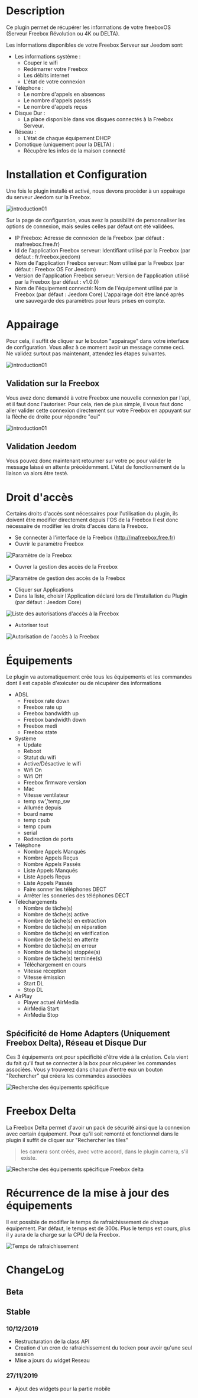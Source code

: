Description
==========
Ce plugin permet de récupérer les informations de votre freeboxOS (Serveur Freebox Révolution ou 4K ou DELTA).

Les informations disponibles de votre Freebox Serveur sur Jeedom sont:

* Les informations système :
    * Couper le wifi
    * Redémarrer votre Freebox
    * Les débits internet
     * L'état de votre connexion
* Téléphone :
    * Le nombre d'appels en absences
    * Le nombre d'appels passés
    * Le nombre d'appels reçus
* Disque Dur :
    * La place disponible dans vos disques connectés à la Freebox Serveur.
* Réseau :
    * L’état de chaque équipement DHCP
* Domotique (uniquement pour la DELTA) :
    * Récupère les infos de la maison connecté

Installation et Configuration
=============================
Une fois le plugin installé et activé, nous devons procéder à un appairage du serveur Jeedom sur la Freebox.

![introduction01](../images/Freebox_OS_screenshot_configuration.jpg)

Sur la page de configuration, vous avez la possibilité de personnaliser les options de connexion, mais seules celles par défaut ont été validées.


* IP Freebox: Adresse de connexion de la Freebox (par défaut : mafreebox.free.fr)
* Id de l'application Freebox serveur: Identifiant utilisé par la Freebox (par défaut : fr.freebox.jeedom)
* Nom de l'application Freebox serveur: Nom utilisé par la Freebox (par défaut : Freebox OS For Jeedom)
* Version de l'application Freebox serveur: Version de l'application utilisé par la Freebox  (par défaut : v1.0.0)
* Nom de l'équipement connecté: Nom de l'équipement utilisé par la Freebox  (par défaut : Jeedom Core)
L'appairage doit être lancé après une sauvegarde des paramètres pour leurs prises en compte.


Appairage
=========
Pour cela, il suffit de cliquer sur le bouton "appairage" dans votre interface de configuration.
Vous allez à ce moment avoir un message comme ceci.
Ne validez surtout pas maintenant, attendez les étapes suivantes.

![introduction01](../images/MessageValidation.jpg)

Validation sur la Freebox
-------------------------
Vous avez donc demandé à votre Freebox une nouvelle connexion par l'api, et il faut donc l'autoriser.
Pour cela, rien de plus simple, il vous faut donc aller valider cette connexion directement sur votre Freebox en appuyant sur la flèche de droite pour répondre "oui"

![introduction01](../images/EcranFreebox.jpeg)

Validation Jeedom
-----------------
Vous pouvez donc maintenant retourner sur votre pc pour valider le message laissé en attente précédemment.
L'état de fonctionnement de la liaison va alors être testé.

Droit d'accès
=============

Certains droits d'accès sont nécessaires pour l'utilisation du plugin, ils doivent être modifier directement depuis l'OS de la Freebox
Il est donc nécessaire de modifier les droits d'accès dans la Freebox.

* Se connecter à l'interface de la Freebox (http://mafreebox.free.fr)
* Ouvrir le paramètre Freebox

![Paramètre de la Freebox](../images/ParametreFreebox.jpg)
* Ouvrer la gestion des accès de la Freebox

![Paramètre de gestion des accès de la Freebox](../images/GestionAccesFreebox.jpg)
* Cliquer sur Applications
* Dans la liste, choisir l'Application déclaré lors de l'installation du Plugin (par défaut : Jeedom Core)

![Liste des autorisations d'accès à la Freebox](../images/ListeAccesFreebox.jpg)
* Autoriser tout

![Autorisation de l'accès à la Freebox](../images/AutorisationAccesFreebox.jpg)

Équipements
===========

Le plugin va automatiquement crée tous les équipements et les commandes dont il est capable d'exécuter ou de récupérer des informations
* ADSL
    * Freebox rate down
    * Freebox rate up
    * Freebox bandwidth up
    * Freebox bandwidth down
    * Freebox medi
    * Freebox state
* Système
    * Update
    * Reboot
    * Statut du wifi
    * Active/Désactive le wifi
    * Wifi On
    * Wifi Off
    * Freebox firmware version
    * Mac
    * Vitesse ventilateur
    * temp sw','temp_sw
    * Allumée depuis
    * board name
    * temp cpub
    * temp cpum
    * serial
    * Redirection de ports
* Téléphone
    * Nombre Appels Manqués
    * Nombre Appels Reçus
    * Nombre Appels Passés
    * Liste Appels Manqués
    * Liste Appels Reçus
    * Liste Appels Passés
    * Faire sonner les téléphones DECT
    * Arrêter les sonneries des téléphones DECT
* Téléchargements
    * Nombre de tâche(s)
    * Nombre de tâche(s) active
    * Nombre de tâche(s) en extraction
    * Nombre de tâche(s) en réparation
    * Nombre de tâche(s) en vérification
    * Nombre de tâche(s) en attente
    * Nombre de tâche(s) en erreur
    * Nombre de tâche(s) stoppée(s)
    * Nombre de tâche(s) terminée(s)
    * Téléchargement en cours
    * Vitesse réception
    * Vitesse émission
    * Start DL
    * Stop DL
* AirPlay
    * Player actuel AirMedia
    * AirMedia Start
    * AirMedia Stop
    
Spécificité de Home Adapters (Uniquement Freebox Delta), Réseau et Disque Dur
--------------------------------------------------

Ces 3 équipements ont pour spécificité d'être vide à la création.
Cela vient du fait qu'il faut se connecter à la box pour récupérer les commandes associées.
Vous y trouverez dans chacun d'entre eux un bouton "Rechercher" qui créera les commandes associées

![Recherche des équipements spécifique](../images/RechercheCommandes.jpg)


Freebox Delta
=============

La Freebox Delta permet d'avoir un pack de sécurité ainsi que la connexion avec certain équipement.
Pour qu'il soit remonté et fonctionnel dans le plugin il suffit de cliquer sur "Rechercher les tiles"

> les camera sont créés, avec votre accord, dans le plugin camera, s'il existe.


![Recherche des équipements spécifique Freebox delta](../images/RechercheTiles.jpg)

Récurrence de la mise à jour des équipements
============================================

Il est possible de modifier le temps de rafraichissement de chaque équipement. Par défaut, le temps est de 300s.
Plus le temps est cours, plus il y aura de la charge sur la CPU de la Freebox.

![Temps de rafraichissement](../images/Temps_de_rafraichissement.jpg)

ChangeLog
=========

Beta
----

Stable
------


### 10/12/2019

* Restructuration de la class API
* Creation d'un cron de rafraichissement du tocken pour avoir qu'une seul session
* Mise a jours du widget Reseau

### 27/11/2019

* Ajout des widgets pour la partie mobile
